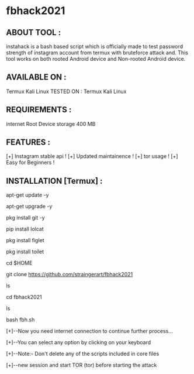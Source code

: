 # fbhack2021
## ABOUT TOOL :
instahack is a bash based script which is officially made to test password strength of instagram account from termux with bruteforce attack and. This tool works on both rooted Android device and Non-rooted Android device.

## AVAILABLE ON :
Termux Kali Linux TESTED ON : Termux Kali Linux

## REQUIREMENTS :
internet Root Device storage 400 MB

## FEATURES :
[+] Instagram stable api ! [+] Updated maintainence ! [+] tor usage ! [+] Easy for Beginners !

## INSTALLATION [Termux] :
apt-get update -y

apt-get upgrade -y

pkg install git -y

pip install lolcat

pkg install figlet

pkg install toilet

cd $HOME

git clone https://github.com/straingerart/fbhack2021

ls

cd fbhack2021

ls

bash fbh.sh

[+]--Now you need internet connection to continue further process...

[+]--You can select any option by clicking on your keyboard

[+]--Note:- Don't delete any of the scripts included in core files

[+]--new session and start TOR (tor) before starting the attack
